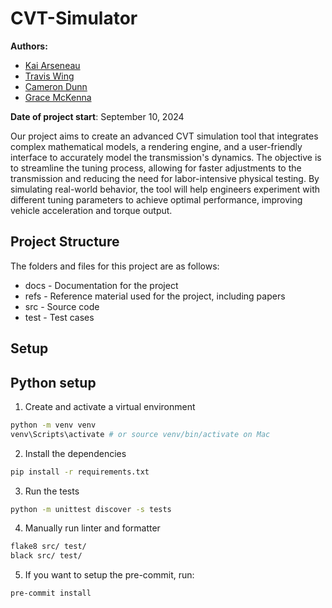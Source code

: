 # CVT-Simulator

**Authors:**
- [Kai Arseneau](https://github.com/gr812b)
- [Travis Wing]()
- [Cameron Dunn]()
- [Grace McKenna]()

**Date of project start**: September 10, 2024

Our project aims to create an advanced CVT simulation tool that integrates complex mathematical models, a rendering engine, and a user-friendly interface to accurately model the transmission's dynamics. The objective is to streamline the tuning process, allowing for faster adjustments to the transmission and reducing the need for labor-intensive physical testing. By simulating real-world behavior, the tool will help engineers experiment with different tuning parameters to achieve optimal performance, improving vehicle acceleration and torque output.

## Project Structure
The folders and files for this project are as follows:

- docs - Documentation for the project
- refs - Reference material used for the project, including papers
- src - Source code
- test - Test cases

## Setup

## Python setup

1. Create and activate a virtual environment
```bash
python -m venv venv
venv\Scripts\activate # or source venv/bin/activate on Mac
```
2. Install the dependencies
```bash
pip install -r requirements.txt
```
3. Run the tests
```bash
python -m unittest discover -s tests
```
4. Manually run linter and formatter
```bash
flake8 src/ test/
black src/ test/
```
5. If you want to setup the pre-commit, run:
```bash
pre-commit install
```
